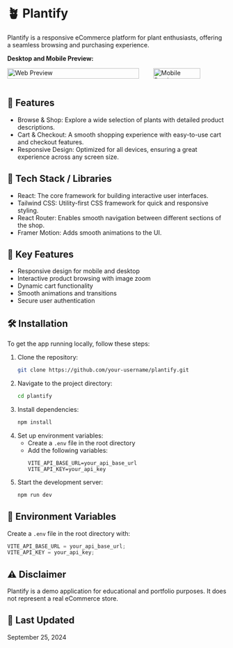 # 🪴 Plantify

Plantify is a responsive eCommerce platform for plant enthusiasts, offering a seamless browsing and purchasing experience.

**Desktop and Mobile Preview:**

<div style="display: flex; width: 100%;">
    <div style="flex: 2;">
        <img src="./public/web-preview.gif" alt="Web Preview" style="width: 95%; height: 80%;">
    </div>
    <div style="flex: 1;">
        <img src="./public/mobile-preview.gif" alt="Mobile Preview" style="width: 85%%; height: 80%;">
    </div>
</div>

## 🚀 Features

-   Browse & Shop: Explore a wide selection of plants with detailed product descriptions.
-   Cart & Checkout: A smooth shopping experience with easy-to-use cart and checkout features.
-   Responsive Design: Optimized for all devices, ensuring a great experience across any screen size.

## 🔧 Tech Stack / Libraries

-   React: The core framework for building interactive user interfaces.
-   Tailwind CSS: Utility-first CSS framework for quick and responsive styling.
-   React Router: Enables smooth navigation between different sections of the shop.
-   Framer Motion: Adds smooth animations to the UI.

## 🌟 Key Features

-   Responsive design for mobile and desktop
-   Interactive product browsing with image zoom
-   Dynamic cart functionality
-   Smooth animations and transitions
-   Secure user authentication

## 🛠️ Installation

To get the app running locally, follow these steps:

1. Clone the repository:
    ```bash
    git clone https://github.com/your-username/plantify.git
    ```
2. Navigate to the project directory:
    ```bash
    cd plantify
    ```
3. Install dependencies:
    ```bash
    npm install
    ```
4. Set up environment variables:
    - Create a `.env` file in the root directory
    - Add the following variables:
        ```
        VITE_API_BASE_URL=your_api_base_url
        VITE_API_KEY=your_api_key
        ```
5. Start the development server:
    ```bash
    npm run dev
    ```

## 🔑 Environment Variables

Create a `.env` file in the root directory with:

```javascript
VITE_API_BASE_URL = your_api_base_url;
VITE_API_KEY = your_api_key;
```

## ⚠️ Disclaimer

Plantify is a demo application for educational and portfolio purposes. It does not represent a real eCommerce store.

## 📅 Last Updated

September 25, 2024
